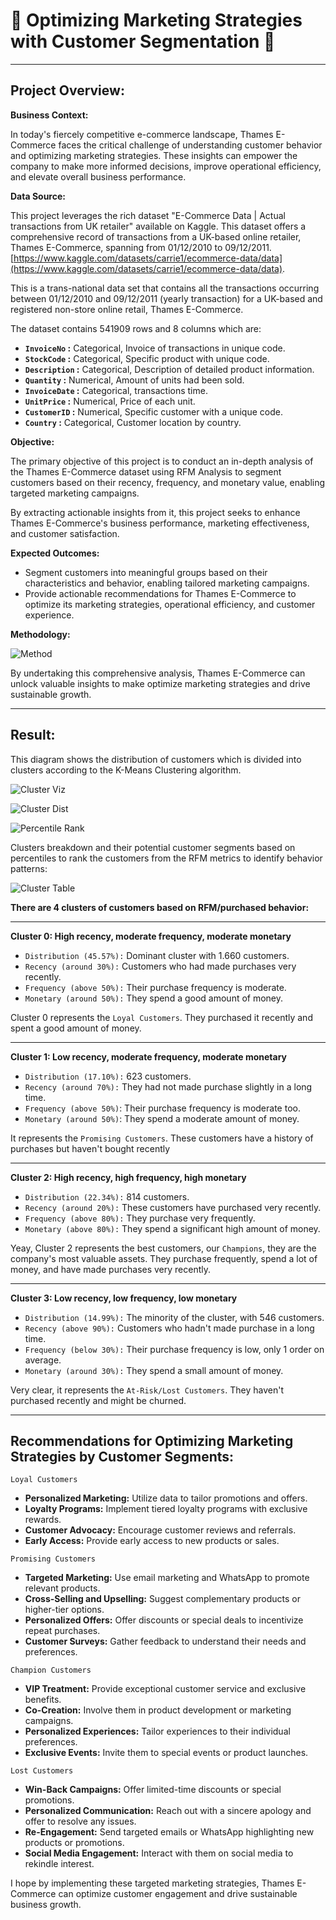 # 👥 **Optimizing Marketing Strategies with Customer Segmentation** 👥

---

## **Project Overview:**

**Business Context:**

In today's fiercely competitive e-commerce landscape, Thames E-Commerce faces the critical challenge of understanding customer behavior and optimizing marketing strategies. These insights can empower the company to make more informed decisions, improve operational efficiency, and elevate overall business performance.

**Data Source:**

This project leverages the rich dataset "E-Commerce Data | Actual transactions from UK retailer" available on Kaggle. This dataset offers a comprehensive record of transactions from a UK-based online retailer, Thames E-Commerce, spanning from 01/12/2010 to 09/12/2011. [https://www.kaggle.com/datasets/carrie1/ecommerce-data/data](https://www.kaggle.com/datasets/carrie1/ecommerce-data/data).

This is a trans-national data set that contains all the transactions occurring between 01/12/2010 and 09/12/2011 (yearly transaction) for a UK-based and registered non-store online retail, Thames E-Commerce.

The dataset contains 541909 rows and 8 columns which are:

  * **`InvoiceNo`   :** Categorical, Invoice of transactions in unique code.
  * **`StockCode`   :** Categorical, Specific product with unique code.
  * **`Description` :** Categorical, Description of detailed product information.
  * **`Quantity`    :** Numerical, Amount of units had been sold.
  * **`InvoiceDate` :** Categorical, transactions time.
  * **`UnitPrice`   :** Numerical, Price of each unit.
  * **`CustomerID`  :** Numerical, Specific customer with a unique code.
  * **`Country`     :** Categorical, Customer location by country.

**Objective:**

The primary objective of this project is to conduct an in-depth analysis of the Thames E-Commerce dataset using RFM Analysis to segment customers based on their recency, frequency, and monetary value, enabling targeted marketing campaigns.

By extracting actionable insights from it, this project seeks to enhance Thames E-Commerce's business performance, marketing effectiveness, and customer satisfaction.

**Expected Outcomes:**

  * Segment customers into meaningful groups based on their characteristics and behavior, enabling tailored marketing campaigns.
  * Provide actionable recommendations for Thames E-Commerce to optimize its marketing strategies, operational efficiency, and customer experience.

**Methodology:**

![Method](images/method.png)

By undertaking this comprehensive analysis, Thames E-Commerce can unlock valuable insights to make optimize marketing strategies and drive sustainable growth.

---

## **Result:**

This diagram shows the distribution of customers which is divided into clusters according to the K-Means Clustering algorithm.

![Cluster Viz](images/cluster_viz.png)

![Cluster Dist](images/cluster_dist.png)

![Percentile Rank](images/percentile.png)

Clusters breakdown and their potential customer segments based on percentiles to rank the customers from the RFM metrics to identify behavior patterns:

![Cluster Table](images/cluster_table.png)

**There are 4 clusters of customers based on RFM/purchased behavior:**

---

**Cluster 0: High recency, moderate frequency, moderate monetary**
  * `Distribution (45.57%):` Dominant cluster with 1.660 customers.
  * `Recency (around 30%):` Customers who had made purchases very recently.
  * `Frequency (above 50%):` Their purchase frequency is moderate.
  * `Monetary (around 50%):` They spend a good amount of money.

Cluster 0 represents the `Loyal Customers`. They purchased it recently and spent a good amount of money.

---

**Cluster 1: Low recency, moderate frequency, moderate monetary**
  * `Distribution (17.10%):` 623 customers.
  * `Recency (around 70%):` They had not made purchase slightly in a long time.
  * `Frequency (above 50%)`: Their purchase frequency is moderate too.
  * `Monetary (around 50%)`: They spend a moderate amount of money.

It represents the `Promising Customers`. These customers have a history of purchases but haven't bought recently

---

**Cluster 2: High recency, high frequency, high monetary**
  * `Distribution (22.34%):` 814 customers.
  * `Recency (around 20%):` These customers have purchased very recently.
  * `Frequency (above 80%):` They purchase very frequently.
  * `Monetary (above 80%):` They spend a significant high amount of money.

Yeay, Cluster 2 represents the best customers, our `Champions`, they are the company's most valuable assets. They purchase frequently, spend a lot of money, and have made purchases very recently.

---

**Cluster 3: Low recency, low frequency, low monetary**
  * `Distribution (14.99%):` The minority of the cluster, with 546 customers.
  * `Recency (above 90%):` Customers who hadn't made purchase in a long time.
  * `Frequency (below 30%):` Their purchase frequency is low, only 1 order on average.
  * `Monetary (around 30%):` They spend a small amount of money.

Very clear, it represents the `At-Risk/Lost Customers`. They haven't purchased recently and might be churned.

---

## **Recommendations for Optimizing Marketing Strategies by Customer Segments:**

`Loyal Customers`
* **Personalized Marketing:** Utilize data to tailor promotions and offers.
* **Loyalty Programs:** Implement tiered loyalty programs with exclusive rewards.
* **Customer Advocacy:** Encourage customer reviews and referrals.
* **Early Access:** Provide early access to new products or sales.

`Promising Customers`
* **Targeted Marketing:** Use email marketing and WhatsApp to promote relevant products.
* **Cross-Selling and Upselling:** Suggest complementary products or higher-tier options.
* **Personalized Offers:** Offer discounts or special deals to incentivize repeat purchases.
* **Customer Surveys:** Gather feedback to understand their needs and preferences.

`Champion Customers`
* **VIP Treatment:** Provide exceptional customer service and exclusive benefits.
* **Co-Creation:** Involve them in product development or marketing campaigns.
* **Personalized Experiences:** Tailor experiences to their individual preferences.
* **Exclusive Events:** Invite them to special events or product launches.

`Lost Customers`
* **Win-Back Campaigns:** Offer limited-time discounts or special promotions.
* **Personalized Communication:** Reach out with a sincere apology and offer to resolve any issues.
* **Re-Engagement:** Send targeted emails or WhatsApp highlighting new products or promotions.
* **Social Media Engagement:** Interact with them on social media to rekindle interest.

I hope by implementing these targeted marketing strategies, Thames E-Commerce can optimize customer engagement and drive sustainable business growth.
